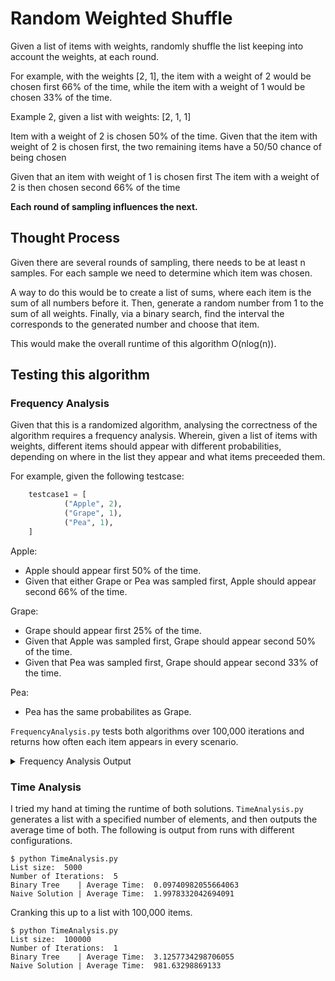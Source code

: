 # Random Weighted Shuffle

Given a list of items with weights, randomly shuffle the list keeping into account the weights, at each round.

For example, with the weights [2, 1], the item with a weight of 2 would be chosen first 66% of the time, while the item with a weight of 1 would be chosen 33% of the time. 

Example 2, given a list with weights: [2, 1, 1]

Item with a weight of 2 is chosen 50% of the time.
	Given that the item with weight of 2 is chosen first, the two remaining items have a 50/50 chance of being chosen

Given that an item with weight of 1 is chosen first
	The item with a weight of 2 is then chosen second 66% of the time

**Each round of sampling influences the next.**

## Thought Process

Given there are several rounds of sampling, there needs to be at least n samples. For each sample we need to determine which item was chosen. 

A way to do this would be to create a list of sums, where each item is the sum of all numbers before it. Then, generate a random number from 1 to the sum of all weights. Finally, via a binary search, find the interval the corresponds to the generated number and choose that item.

This would make the overall runtime of this algorithm O(nlog(n)).

## Testing this algorithm

### Frequency Analysis

Given that this is a randomized algorithm, analysing the correctness of the algorithm requires a frequency analysis. Wherein, given a list of items with weights, different items should appear with different probabilities, depending on where in the list they appear and what items preceeded them.

For example, given the following testcase:

```python
	testcase1 = [
	        ("Apple", 2),
	        ("Grape", 1),
	        ("Pea", 1),
	]
```
Apple:
- Apple should appear first 50% of the time.
- Given that either Grape or Pea was sampled first, Apple should appear second 66% of the time.

Grape:
- Grape should appear first 25% of the time.
- Given that Apple was sampled first, Grape should appear second 50% of the time.
- Given that Pea was sampled first, Grape should appear second 33% of the time.

Pea:
- Pea has the same probabilites as Grape.

`FrequencyAnalysis.py` tests both algorithms over 100,000 iterations and returns how often each item appears in every scenario. 

<details><summary>Frequency Analysis Output</summary>

<p>

```
$ python FrequencyAnalysis.py
Testcase:  [('Apple', 2), ('Grape', 1), ('Pea', 1)]
Performaing analysis on NAIVE SOLUTION
Given:  ()  |  ('Pea', 1)  appears with prob  0.24995249952499524
Given:  (('Pea', 1),)  |  ('Apple', 2)  appears with prob  0.6683336667333467
Given:  ()  |  ('Apple', 2)  appears with prob  0.5003150031500315
Given:  (('Apple', 2),)  |  ('Grape', 1)  appears with prob  0.49943035318102774
Given:  (('Apple', 2),)  |  ('Pea', 1)  appears with prob  0.500549659211289
Given:  ()  |  ('Grape', 1)  appears with prob  0.24971249712497126
Given:  (('Grape', 1),)  |  ('Apple', 2)  appears with prob  0.666292899763726
Given:  (('Grape', 1),)  |  ('Pea', 1)  appears with prob  0.3336670537823876
Given:  (('Pea', 1),)  |  ('Grape', 1)  appears with prob  0.33162632526505303

Performing analysis on BINARY TREE SOLUTION
Given:  ()  |  ('Apple', 2)  appears with prob  0.4983549835498355
Given:  (('Apple', 2),)  |  ('Pea', 1)  appears with prob  0.49884619243503564
Given:  ()  |  ('Grape', 1)  appears with prob  0.24977249772497725
Given:  (('Grape', 1),)  |  ('Apple', 2)  appears with prob  0.6659326580454018
Given:  (('Grape', 1),)  |  ('Pea', 1)  appears with prob  0.33402730512071105
Given:  (('Apple', 2),)  |  ('Grape', 1)  appears with prob  0.5011337413464433
Given:  ()  |  ('Pea', 1)  appears with prob  0.25185251852518525
Given:  (('Pea', 1),)  |  ('Grape', 1)  appears with prob  0.32717887631526704
Given:  (('Pea', 1),)  |  ('Apple', 2)  appears with prob  0.6727814175104229

```

</p>
</details>

### Time Analysis

I tried my hand at timing the runtime of both solutions. `TimeAnalysis.py` generates a list with a specified number of elements, and then outputs the average time of both. The following is output from runs with different configurations.

```
$ python TimeAnalysis.py
List size:  5000
Number of Iterations:  5
Binary Tree    | Average Time:  0.09740982055664063
Naive Solution | Average Time:  1.9978332042694091

```

Cranking this up to a list with 100,000 items.

```
$ python TimeAnalysis.py
List size:  100000
Number of Iterations:  1
Binary Tree    | Average Time:  3.1257734298706055
Naive Solution | Average Time:  981.63298869133
```
